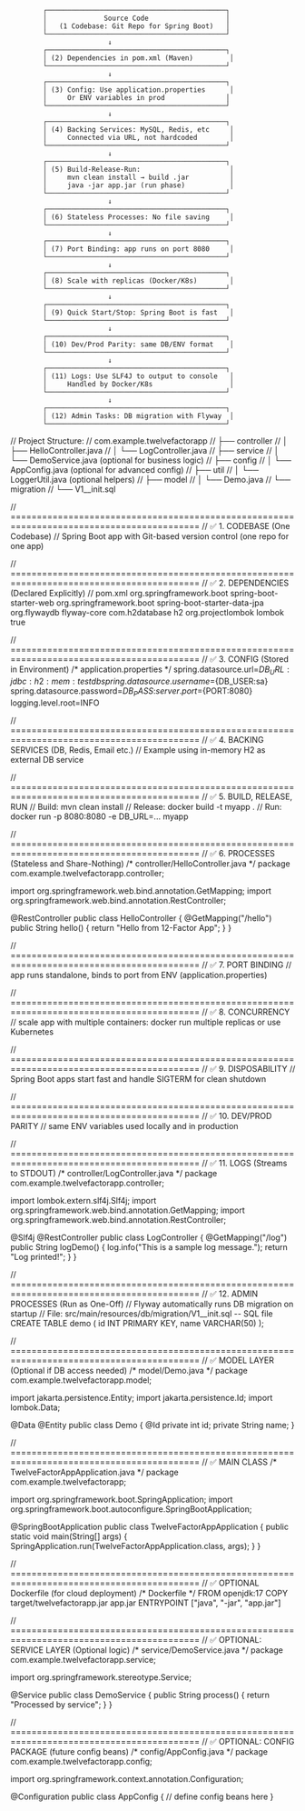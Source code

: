             ┌────────────────────────────────────────────┐
            │              Source Code                   │
            │   (1 Codebase: Git Repo for Spring Boot)   │
            └────────────────────────────────────────────┘
                            ↓
            ┌────────────────────────────────────────────┐
            │ (2) Dependencies in pom.xml (Maven)         │
            └────────────────────────────────────────────┘
                            ↓
            ┌────────────────────────────────────────────┐
            │ (3) Config: Use application.properties      │
            │     Or ENV variables in prod               │
            └────────────────────────────────────────────┘
                            ↓
            ┌────────────────────────────────────────────┐
            │ (4) Backing Services: MySQL, Redis, etc     │
            │     Connected via URL, not hardcoded        │
            └────────────────────────────────────────────┘
                            ↓
            ┌────────────────────────────────────────────┐
            │ (5) Build-Release-Run:                      │
            │     mvn clean install → build .jar          │
            │     java -jar app.jar (run phase)           │
            └────────────────────────────────────────────┘
                            ↓
            ┌────────────────────────────────────────────┐
            │ (6) Stateless Processes: No file saving     │
            └────────────────────────────────────────────┘
                            ↓
            ┌────────────────────────────────────────────┐
            │ (7) Port Binding: app runs on port 8080     │
            └────────────────────────────────────────────┘
                            ↓
            ┌────────────────────────────────────────────┐
            │ (8) Scale with replicas (Docker/K8s)        │
            └────────────────────────────────────────────┘
                            ↓
            ┌────────────────────────────────────────────┐
            │ (9) Quick Start/Stop: Spring Boot is fast   │
            └────────────────────────────────────────────┘
                            ↓
            ┌────────────────────────────────────────────┐
            │ (10) Dev/Prod Parity: same DB/ENV format    │
            └────────────────────────────────────────────┘
                            ↓
            ┌────────────────────────────────────────────┐
            │ (11) Logs: Use SLF4J to output to console   │
            │     Handled by Docker/K8s                   │
            └────────────────────────────────────────────┘
                            ↓
            ┌────────────────────────────────────────────┐
            │ (12) Admin Tasks: DB migration with Flyway  │
            └────────────────────────────────────────────┘

// Project Structure:
// com.example.twelvefactorapp
// ├── controller
// │   ├── HelloController.java
// │   └── LogController.java
// ├── service
// │   └── DemoService.java (optional for business logic)
// ├── config
// │   └── AppConfig.java (optional for advanced config)
// ├── util
// │   └── LoggerUtil.java (optional helpers)
// ├── model
// │   └── Demo.java
// └── migration
//     └── V1__init.sql

// ==========================================================================================
// ✅ 1. CODEBASE (One Codebase)
// Spring Boot app with Git-based version control (one repo for one app)

// ==========================================================================================
// ✅ 2. DEPENDENCIES (Declared Explicitly)
// pom.xml
<project>
<dependencies>
<dependency>
<groupId>org.springframework.boot</groupId>
<artifactId>spring-boot-starter-web</artifactId>
</dependency>
<dependency>
<groupId>org.springframework.boot</groupId>
<artifactId>spring-boot-starter-data-jpa</artifactId>
</dependency>
<dependency>
<groupId>org.flywaydb</groupId>
<artifactId>flyway-core</artifactId>
</dependency>
<dependency>
<groupId>com.h2database</groupId>
<artifactId>h2</artifactId>
</dependency>
<dependency>
<groupId>org.projectlombok</groupId>
<artifactId>lombok</artifactId>
<optional>true</optional>
</dependency>
</dependencies>
</project>

// ==========================================================================================
// ✅ 3. CONFIG (Stored in Environment)
/* application.properties */
spring.datasource.url=${DB_URL:jdbc:h2:mem:testdb}
spring.datasource.username=${DB_USER:sa}
spring.datasource.password=${DB_PASS:}
server.port=${PORT:8080}
logging.level.root=INFO

// ==========================================================================================
// ✅ 4. BACKING SERVICES (DB, Redis, Email etc.)
// Example using in-memory H2 as external DB service

// ==========================================================================================
// ✅ 5. BUILD, RELEASE, RUN
// Build: mvn clean install
// Release: docker build -t myapp .
// Run: docker run -p 8080:8080 -e DB_URL=... myapp

// ==========================================================================================
// ✅ 6. PROCESSES (Stateless and Share-Nothing)
/* controller/HelloController.java */
package com.example.twelvefactorapp.controller;

import org.springframework.web.bind.annotation.GetMapping;
import org.springframework.web.bind.annotation.RestController;

@RestController
public class HelloController {
@GetMapping("/hello")
public String hello() {
return "Hello from 12-Factor App";
}
}

// ==========================================================================================
// ✅ 7. PORT BINDING
// app runs standalone, binds to port from ENV (application.properties)

// ==========================================================================================
// ✅ 8. CONCURRENCY
// scale app with multiple containers: docker run multiple replicas or use Kubernetes

// ==========================================================================================
// ✅ 9. DISPOSABILITY
// Spring Boot apps start fast and handle SIGTERM for clean shutdown

// ==========================================================================================
// ✅ 10. DEV/PROD PARITY
// same ENV variables used locally and in production

// ==========================================================================================
// ✅ 11. LOGS (Streams to STDOUT)
/* controller/LogController.java */
package com.example.twelvefactorapp.controller;

import lombok.extern.slf4j.Slf4j;
import org.springframework.web.bind.annotation.GetMapping;
import org.springframework.web.bind.annotation.RestController;

@Slf4j
@RestController
public class LogController {
@GetMapping("/log")
public String logDemo() {
log.info("This is a sample log message.");
return "Log printed!";
}
}

// ==========================================================================================
// ✅ 12. ADMIN PROCESSES (Run as One-Off)
// Flyway automatically runs DB migration on startup
// File: src/main/resources/db/migration/V1__init.sql
-- SQL file
CREATE TABLE demo (
id INT PRIMARY KEY,
name VARCHAR(50)
);

// ==========================================================================================
// ✅ MODEL LAYER (Optional if DB access needed)
/* model/Demo.java */
package com.example.twelvefactorapp.model;

import jakarta.persistence.Entity;
import jakarta.persistence.Id;
import lombok.Data;

@Data
@Entity
public class Demo {
@Id
private int id;
private String name;
}

// ==========================================================================================
// ✅ MAIN CLASS
/* TwelveFactorAppApplication.java */
package com.example.twelvefactorapp;

import org.springframework.boot.SpringApplication;
import org.springframework.boot.autoconfigure.SpringBootApplication;

@SpringBootApplication
public class TwelveFactorAppApplication {
public static void main(String[] args) {
SpringApplication.run(TwelveFactorAppApplication.class, args);
}
}

// ==========================================================================================
// ✅ OPTIONAL Dockerfile (for cloud deployment)
/* Dockerfile */
FROM openjdk:17
COPY target/twelvefactorapp.jar app.jar
ENTRYPOINT ["java", "-jar", "app.jar"]

// ==========================================================================================
// ✅ OPTIONAL: SERVICE LAYER (Optional logic)
/* service/DemoService.java */
package com.example.twelvefactorapp.service;

import org.springframework.stereotype.Service;

@Service
public class DemoService {
public String process() {
return "Processed by service";
}
}

// ==========================================================================================
// ✅ OPTIONAL: CONFIG PACKAGE (future config beans)
/* config/AppConfig.java */
package com.example.twelvefactorapp.config;

import org.springframework.context.annotation.Configuration;

@Configuration
public class AppConfig {
// define config beans here
}
